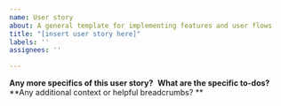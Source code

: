 ```yaml
---
name: User story
about: A general template for implementing features and user flows
title: "[insert user story here]"
labels: ''
assignees: ''

---
```


**Any more specifics of this user story?**
​
**What are the specific to-dos?**
​
**Any additional context or helpful breadcrumbs? **
